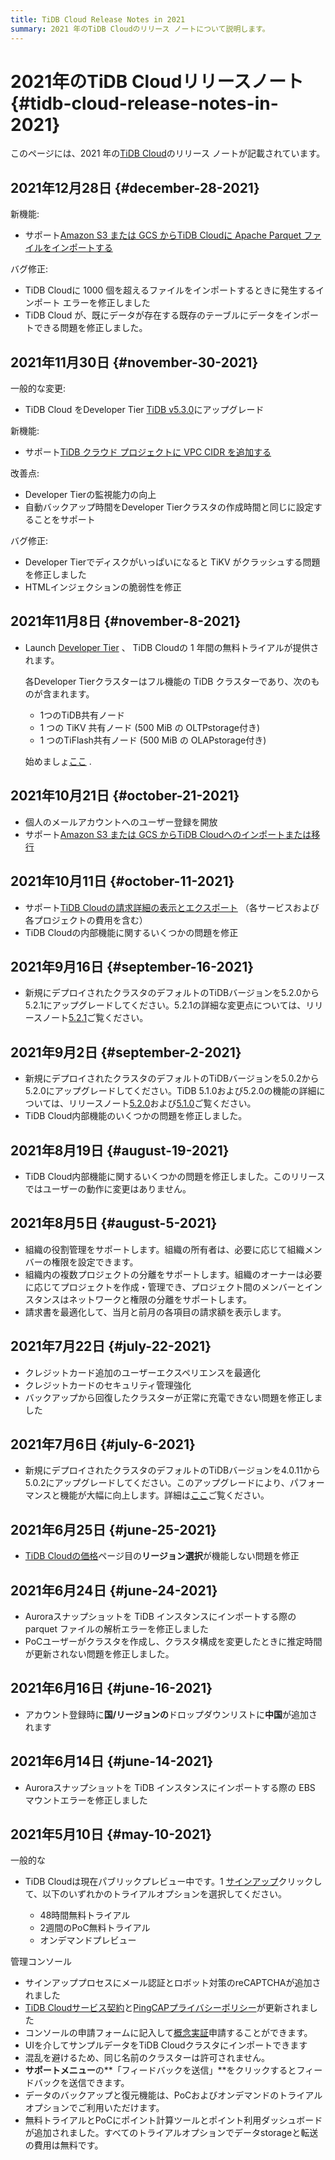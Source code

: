 ```yaml
---
title: TiDB Cloud Release Notes in 2021
summary: 2021 年のTiDB Cloudのリリース ノートについて説明します。
---
```


# 2021年のTiDB Cloudリリースノート {#tidb-cloud-release-notes-in-2021}

このページには、2021 年の[TiDB Cloud](https://www.pingcap.com/tidb-cloud/)のリリース ノートが記載されています。

## 2021年12月28日 {#december-28-2021}

新機能:

-   サポート[Amazon S3 または GCS からTiDB Cloudに Apache Parquet ファイルをインポートする](/tidb-cloud/import-parquet-files.md)

バグ修正:

-   TiDB Cloudに 1000 個を超えるファイルをインポートするときに発生するインポート エラーを修正しました
-   TiDB Cloud が、既にデータが存在する既存のテーブルにデータをインポートできる問題を修正しました。

## 2021年11月30日 {#november-30-2021}

一般的な変更:

-   TiDB Cloud をDeveloper Tier [TiDB v5.3.0](https://docs.pingcap.com/tidb/stable/release-5.3.0)にアップグレード

新機能:

-   サポート[TiDB クラウド プロジェクトに VPC CIDR を追加する](/tidb-cloud/set-up-vpc-peering-connections.md)

改善点:

-   Developer Tierの監視能力の向上
-   自動バックアップ時間をDeveloper Tierクラスタの作成時間と同じに設定することをサポート

バグ修正:

-   Developer Tierでディスクがいっぱいになると TiKV がクラッシュする問題を修正しました
-   HTMLインジェクションの脆弱性を修正

## 2021年11月8日 {#november-8-2021}

-   Launch [Developer Tier](/tidb-cloud/select-cluster-tier.md#tidb-cloud-serverless) 、 TiDB Cloudの 1 年間の無料トライアルが提供されます。

    各Developer Tierクラスターはフル機能の TiDB クラスターであり、次のものが含まれます。

    -   1つのTiDB共有ノード
    -   1 つの TiKV 共有ノード (500 MiB の OLTPstorage付き)
    -   1 つのTiFlash共有ノード (500 MiB の OLAPstorage付き)

    始めましょ[ここ](/tidb-cloud/tidb-cloud-quickstart.md) .

## 2021年10月21日 {#october-21-2021}

-   個人のメールアカウントへのユーザー登録を開放
-   サポート[Amazon S3 または GCS からTiDB Cloudへのインポートまたは移行](/tidb-cloud/import-csv-files.md)

## 2021年10月11日 {#october-11-2021}

-   サポート[TiDB Cloudの請求詳細の表示とエクスポート](/tidb-cloud/tidb-cloud-billing.md#billing-details) （各サービスおよび各プロジェクトの費用を含む）
-   TiDB Cloudの内部機能に関するいくつかの問題を修正

## 2021年9月16日 {#september-16-2021}

-   新規にデプロイされたクラスタのデフォルトのTiDBバージョンを5.2.0から5.2.1にアップグレードしてください。5.2.1の詳細な変更点については、リリースノート[5.2.1](https://docs.pingcap.com/tidb/stable/release-5.2.1)ご覧ください。

## 2021年9月2日 {#september-2-2021}

-   新規にデプロイされたクラスタのデフォルトのTiDBバージョンを5.0.2から5.2.0にアップグレードしてください。TiDB 5.1.0および5.2.0の機能の詳細については、リリースノート[5.2.0](https://docs.pingcap.com/tidb/stable/release-5.2.0)および[5.1.0](https://docs.pingcap.com/tidb/stable/release-5.1.0)ご覧ください。
-   TiDB Cloud内部機能のいくつかの問題を修正しました。

## 2021年8月19日 {#august-19-2021}

-   TiDB Cloud内部機能に関するいくつかの問題を修正しました。このリリースではユーザーの動作に変更はありません。

## 2021年8月5日 {#august-5-2021}

-   組織の役割管理をサポートします。組織の所有者は、必要に応じて組織メンバーの権限を設定できます。
-   組織内の複数プロジェクトの分離をサポートします。組織のオーナーは必要に応じてプロジェクトを作成・管理でき、プロジェクト間のメンバーとインスタンスはネットワークと権限の分離をサポートします。
-   請求書を最適化して、当月と前月の各項目の請求額を表示します。

## 2021年7月22日 {#july-22-2021}

-   クレジットカード追加のユーザーエクスペリエンスを最適化
-   クレジットカードのセキュリティ管理強化
-   バックアップから回復したクラスターが正常に充電できない問題を修正しました

## 2021年7月6日 {#july-6-2021}

-   新規にデプロイされたクラスタのデフォルトのTiDBバージョンを4.0.11から5.0.2にアップグレードしてください。このアップグレードにより、パフォーマンスと機能が大幅に向上します。詳細は[ここ](https://docs.pingcap.com/tidb/stable/release-5.0.0)ご覧ください。

## 2021年6月25日 {#june-25-2021}

-   [TiDB Cloudの価格](https://www.pingcap.com/pricing/)ページ目の**リージョン選択**が機能しない問題を修正

## 2021年6月24日 {#june-24-2021}

-   Auroraスナップショットを TiDB インスタンスにインポートする際の parquet ファイルの解析エラーを修正しました
-   PoCユーザーがクラスタを作成し、クラスタ構成を変更したときに推定時間が更新されない問題を修正しました。

## 2021年6月16日 {#june-16-2021}

-   アカウント登録時に**国/リージョンの**ドロップダウンリストに**中国**が追加されます

## 2021年6月14日 {#june-14-2021}

-   Auroraスナップショットを TiDB インスタンスにインポートする際の EBS マウントエラーを修正しました

## 2021年5月10日 {#may-10-2021}

一般的な

-   TiDB Cloudは現在パブリックプレビュー中です。1 [サインアップ](https://tidbcloud.com/signup)クリックして、以下のいずれかのトライアルオプションを選択してください。

    -   48時間無料トライアル
    -   2週間のPoC無料トライアル
    -   オンデマンドプレビュー

管理コンソール

-   サインアッププロセスにメール認証とロボット対策のreCAPTCHAが追加されました
-   [TiDB Cloudサービス契約](https://pingcap.com/legal/tidb-cloud-services-agreement)と[PingCAPプライバシーポリシー](https://pingcap.com/legal/privacy-policy/)が更新されました
-   コンソールの申請フォームに記入して[概念実証](/tidb-cloud/tidb-cloud-poc.md)申請することができます。
-   UIを介してサンプルデータをTiDB Cloudクラスタにインポートできます
-   混乱を避けるため、同じ名前のクラスターは許可されません。
-   **サポートメニュー**の**「フィードバックを送信」**をクリックするとフィードバックを送信できます。
-   データのバックアップと復元機能は、PoCおよびオンデマンドのトライアルオプションでご利用いただけます。
-   無料トライアルとPoCにポイント計算ツールとポイント利用ダッシュボードが追加されました。すべてのトライアルオプションでデータstorageと転送の費用は無料です。
